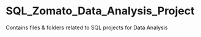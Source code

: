 # SQL_Zomato_Data_Analysis_Project
Contains files &amp; folders related to SQL projects for Data Analysis
